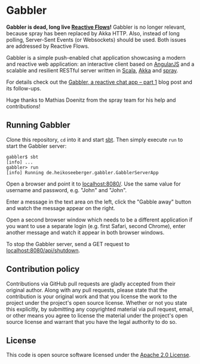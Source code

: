 # Gabbler #

**Gabbler is dead, long live [Reactive Flows](http://github.com/hseeberger/reactive-flows)!** Gabbler is no longer relevant, because spray has been replaced by Akka HTTP. Also, instead of long polling, Server-Sent Events (or Websockets) should be used. Both issues are addressed by Reactive Flows.

Gabbler is a simple push-enabled chat application showcasing a modern and reactive web application: an interactive client based on [AngularJS](http://angularjs.org) and a scalable and resilient RESTful server written in [Scala](http://www.scala-lang.org), [Akka](http://akka.io) and [spray](http://spray.io).

For details check out the [Gabbler, a reactive chat app – part 1](http://hseeberger.github.io/blog/2013/07/08/gabbler-part1/) blog post and its follow-ups.

Huge thanks to Mathias Doenitz from the spray team for his help and contributions!

## Running Gabbler ##

Clone this repository, `cd` into it and start [sbt](http://www.scala-sbt.org). Then simply execute `run` to start the Gabbler server:

```
gabbler$ sbt
[info] ...
gabbler> run
[info] Running de.heikoseeberger.gabbler.GabblerServerApp
```

Open a browser and point it to [localhost:8080/](http://localhost:8080/). Use the same value for username and password, e.g. "John" and "John".

Enter a message in the text area on the left, click the "Gabble away" button and watch the message appear on the right.

Open a second browser window which needs to be a different application if you want to use a separate login (e.g. first Safari, second Chrome), enter another message and watch it appear in both browser windows.

To stop the Gabbler server, send a GET request to [localhost:8080/api/shutdown](http://localhost:8080/api/shutdown).

## Contribution policy ##

Contributions via GitHub pull requests are gladly accepted from their original author. Along with any pull requests, please state that the contribution is your original work and that you license the work to the project under the project's open source license. Whether or not you state this explicitly, by submitting any copyrighted material via pull request, email, or other means you agree to license the material under the project's open source license and warrant that you have the legal authority to do so.

## License ##

This code is open source software licensed under the [Apache 2.0 License]("http://www.apache.org/licenses/LICENSE-2.0.html").
